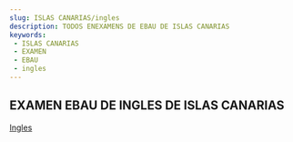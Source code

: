 ```yaml
---
slug: ISLAS CANARIAS/ingles
description: TODOS ENEXAMENS DE EBAU DE ISLAS CANARIAS
keywords:
 - ISLAS CANARIAS
 - EXAMEN
 - EBAU
 - ingles
---
```

## EXAMEN EBAU DE INGLES DE ISLAS CANARIAS
[Ingles](https://drive.google.com/drive/folders/1j-5Vh2oopWzVw21tH0ZqPY_FqOxz1CO2?usp=sharing)